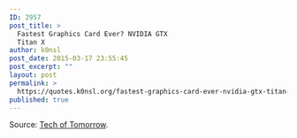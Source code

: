 ```yaml
---
ID: 2957
post_title: >
  Fastest Graphics Card Ever? NVIDIA GTX
  Titan X
author: k0nsl
post_date: 2015-03-17 23:55:45
post_excerpt: ""
layout: post
permalink: >
  https://quotes.k0nsl.org/fastest-graphics-card-ever-nvidia-gtx-titan-x.html
published: true
---
```

Source: <a href="https://www.youtube.com/channel/UCNJP0oF6k62xA_qhCLfwI-Q" title="Tech of Tomorrow" target="_blank">Tech of Tomorrow</a>.